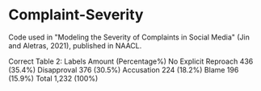 # Complaint-Severity
Code used in "Modeling the Severity of Complaints in Social Media" (Jin  and  Aletras, 2021), published in NAACL.

Correct Table 2:
Labels                   Amount         (Percentage%)
No Explicit Reproach     436             (35.4%)
Disapproval              376             (30.5%)
Accusation               224             (18.2%)
Blame                    196             (15.9%)
Total                    1,232           (100%)
